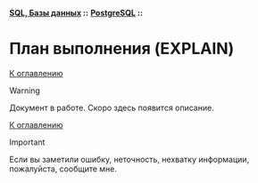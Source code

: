 **[SQL, Базы данных](../../README.md#sql-and-db) ::** 
**[PostgreSQL](../../README.md#sql-and-db-postgresql) ::**
# План выполнения (EXPLAIN)

<!--

-->

[К оглавлению](../../README.md#sql-and-db-postgresql)

> [!WARNING]
> Документ в работе. Скоро здесь появится описание.

[К оглавлению](../../README.md#sql-and-db-postgresql)

> [!IMPORTANT]
> Если вы заметили ошибку, неточность, нехватку информации, пожалуйста, сообщите мне.
